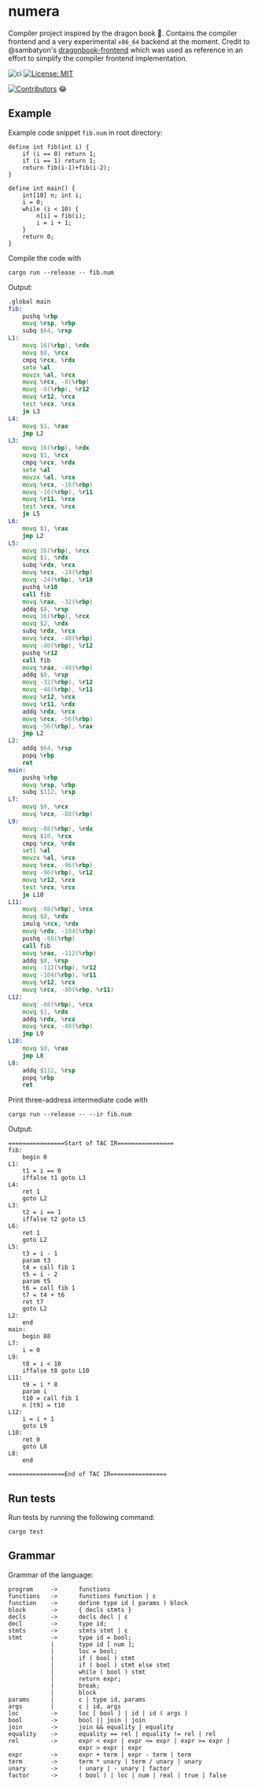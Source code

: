 # numera
Compiler project inspired by the dragon book :dragon:. Contains the compiler frontend and a very experimental `x86_64` backend at the moment. Credit to @sambatyon's [dragonbook-frontend](https://github.com/sambatyon/dragonbook-frontend) which was used as reference in an effort to simplify the compiler frontend implementation.

![ci](https://github.com/dannasman/numera/actions/workflows/rust.yml/badge.svg)
[![License: MIT](https://img.shields.io/badge/License-MIT-green.svg)](https://opensource.org/licenses/MIT)

[![Contributors](https://img.shields.io/github/contributors/dannasman/numera)](https://github.com/dannasman/numera/graphs/contributors) :joy:
## Example
Example code snippet `fib.num` in root directory:
```
define int fib(int i) {
    if (i == 0) return 1;
    if (i == 1) return 1;
    return fib(i-1)+fib(i-2);
}

define int main() {
    int[10] n; int i;
    i = 0;
    while (i < 10) {
        n[i] = fib(i);
        i = i + 1;
    }
    return 0;
}
```
Compile the code with
```
cargo run --release -- fib.num
```
Output:
```asm
.global main
fib:
	pushq %rbp
	movq %rsp, %rbp
	subq $64, %rsp
L1:
	movq 16(%rbp), %rdx
	movq $0, %rcx
	cmpq %rcx, %rdx
	sete %al
	movzx %al, %rcx
	movq %rcx, -8(%rbp)
	movq -8(%rbp), %r12
	movq %r12, %rcx
	test %rcx, %rcx
	je L3
L4:
	movq $1, %rax
	jmp L2
L3:
	movq 16(%rbp), %rdx
	movq $1, %rcx
	cmpq %rcx, %rdx
	sete %al
	movzx %al, %rcx
	movq %rcx, -16(%rbp)
	movq -16(%rbp), %r11
	movq %r11, %rcx
	test %rcx, %rcx
	je L5
L6:
	movq $1, %rax
	jmp L2
L5:
	movq 16(%rbp), %rcx
	movq $1, %rdx
	subq %rdx, %rcx
	movq %rcx, -24(%rbp)
	movq -24(%rbp), %r10
	pushq %r10
	call fib
	movq %rax, -32(%rbp)
	addq $8, %rsp
	movq 16(%rbp), %rcx
	movq $2, %rdx
	subq %rdx, %rcx
	movq %rcx, -40(%rbp)
	movq -40(%rbp), %r12
	pushq %r12
	call fib
	movq %rax, -48(%rbp)
	addq $8, %rsp
	movq -32(%rbp), %r12
	movq -48(%rbp), %r11
	movq %r12, %rcx
	movq %r11, %rdx
	addq %rdx, %rcx
	movq %rcx, -56(%rbp)
	movq -56(%rbp), %rax
	jmp L2
L2:
	addq $64, %rsp
	popq %rbp
	ret
main:
	pushq %rbp
	movq %rsp, %rbp
	subq $112, %rsp
L7:
	movq $0, %rcx
	movq %rcx, -88(%rbp)
L9:
	movq -88(%rbp), %rdx
	movq $10, %rcx
	cmpq %rcx, %rdx
	setl %al
	movzx %al, %rcx
	movq %rcx, -96(%rbp)
	movq -96(%rbp), %r12
	movq %r12, %rcx
	test %rcx, %rcx
	je L10
L11:
	movq -88(%rbp), %rcx
	movq $8, %rdx
	imulq %rcx, %rdx
	movq %rdx, -104(%rbp)
	pushq -88(%rbp)
	call fib
	movq %rax, -112(%rbp)
	addq $8, %rsp
	movq -112(%rbp), %r12
	movq -104(%rbp), %r11
	movq %r12, %rcx
	movq %rcx, -80(%rbp, %r11)
L12:
	movq -88(%rbp), %rcx
	movq $1, %rdx
	addq %rdx, %rcx
	movq %rcx, -88(%rbp)
	jmp L9
L10:
	movq $0, %rax
	jmp L8
L8:
	addq $112, %rsp
	popq %rbp
	ret
```
Print three-address intermediate code with
```
cargo run --release -- --ir fib.num
```
Output:
```
================Start of TAC IR================
fib:
	begin 0
L1:
	t1 = i == 0
	iffalse t1 goto L3
L4:
	ret 1
	goto L2
L3:
	t2 = i == 1
	iffalse t2 goto L5
L6:
	ret 1
	goto L2
L5:
	t3 = i - 1
	param t3
	t4 = call fib 1
	t5 = i - 2
	param t5
	t6 = call fib 1
	t7 = t4 + t6
	ret t7
	goto L2
L2:
	end
main:
	begin 88
L7:
	i = 0
L9:
	t8 = i < 10
	iffalse t8 goto L10
L11:
	t9 = i * 8
	param i
	t10 = call fib 1
	n [t9] = t10
L12:
	i = i + 1
	goto L9
L10:
	ret 0
	goto L8
L8:
	end

================End of TAC IR================
```
## Run tests
Run tests by running the following command:
```
cargo test
```
## Grammar
Grammar of the language:
```
program     ->      functions
functions   ->      functions function | ε
function    ->      define type id ( params ) block
block       ->      { decls stmts }
decls       ->      decls decl | ε
decl        ->      type id;
stmts       ->      stmts stmt | ε
stmt        ->      type id = bool;
            |       type id [ num ];
            |       loc = bool;
            |       if ( bool ) stmt
            |       if ( bool ) stmt else stmt
            |       while ( bool ) stmt
            |       return expr;
            |       break;
            |       block
params      |       ε | type id, params
args        |       ε | id, args
loc         ->      loc [ bool ] | id | id ( args )
bool        ->      bool || join | join
join        ->      join && equality | equality
equality    ->      equality == rel | equality != rel | rel
rel         ->      expr < expr | expr <= expr | expr >= expr |
                    expr > expr | expr
expr        ->      expr + term | expr - term | term
term        ->      term * unary | term / unary | unary
unary       ->      ! unary | - unary | factor
factor      ->      ( bool ) | loc | num | real | true | false
```
